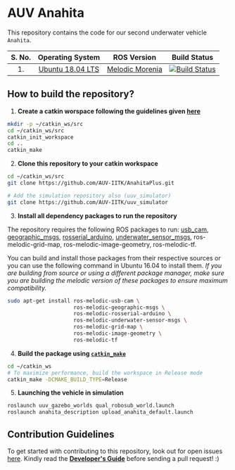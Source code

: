 
# AUV Anahita

This repository contains the code for our second underwater vehicle `Anahita`. 


| S. No. 	| Operating System 	|  ROS Version 	| Build Status 	|
|:------:	|:----------------:	|:------------:	|:------------:	|
| 1.     	| [Ubuntu 18.04 LTS](http://releases.ubuntu.com/18.04/) 	| [Melodic Morenia](http://wiki.ros.org/Melodic) 	|  [![Build Status](https://travis-ci.org/AUV-IITK/AnahitaPlus.svg?branch=master)](https://travis-ci.org/AUV-IITK/Anahita)|

## How to build the repository?

1. **Create a catkin worspace following the guidelines given [here](http://wiki.ros.org/catkin/Tutorials/create_a_workspace)**
```bash
mkdir -p ~/catkin_ws/src
cd ~/catkin_ws/src
catkin_init_workspace
cd ..
catkin_make
```

2. **Clone this repository to your catkin workspace**
```bash
cd ~/catkin_ws/src
git clone https://github.com/AUV-IITK/AnahitaPlus.git

# Add the simulation repository also (uuv_simulator)
git clone https://github.com/AUV-IITK/uuv_simulator
```

3. **Install all dependency packages to run the repository**

The repository requires the following ROS packages to run: [usb_cam](http://wiki.ros.org/usb_cam), [geographic_msgs](http://wiki.ros.org/geometry_msgs), [rosserial_arduino](http://wiki.ros.org/rosserial_arduino), [underwater_sensor_msgs](http://wiki.ros.org/underwater_sensor_msgs), ros-melodic-grid-map, ros-melodic-image-geometry, ros-melodic-tf.

You can build and install those packages from their respective sources or you can use the following command in Ubuntu 16.04 to install them. *If you are building from source or using a different package manager, make sure you are building the melodic version of these packages to ensure maximum compatibility.*

```bash
sudo apt-get install ros-melodic-usb-cam \
                     ros-melodic-geographic-msgs \
                     ros-melodic-rosserial-arduino \
                     ros-melodic-underwater-sensor-msgs \
                     ros-melodic-grid-map \
                     ros-melodic-image-geometry \
                     ros-melodic-tf
```

4. **Build the package using [`catkin_make`](http://wiki.ros.org/catkin/commands/catkin_make)**
```bash
cd ~/catkin_ws
# To maximize performance, build the workspace in Release mode
catkin_make -DCMAKE_BUILD_TYPE=Release
```

5. **Launching the vehicle in simulation**
```bash
roslaunch uuv_gazebo_worlds qual_robosub_world.launch    
roslaunch anahita_description upload_anahita_default.launch
```

## Contribution Guidelines

To get started with contributing to this repository, look out for open issues [here](https://github.com/AUV-IITK/auv2018/issues). Kindly read the [__Developer's Guide__](https://github.com/AUV-IITK/AUVWiki/wiki/Developers-Guide) before sending a pull request! :)
